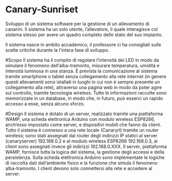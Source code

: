 # Canary-Sunriset
Sviluppo di un sistema software per la gestione di un allevamento di canarini. Il sistema ha un solo utente, l’allevatore, il quale interagisce col sistema stesso per avere un quadro completo dello stato del suo impianto.

Il sistema nasce in ambito accademico, il professore ci ha consigliati sulle scelte critiche durante la l'intera fase di sviluppo.

#Scopo
Il sistema ha il compito di regolare l’intensità dei LED in modo da simulare il fenomeno dell’alba-tramonto, misurare temperatura, umidità e intensità luminosa in una stanza. È prevista la comunicazione al sistema tramite smartphone o tablet senza collegamento alla rete internet (in genere questi allevamenti sono istallati in luoghi in cui non è sempre presente un collegamento alla rete), attraverso una pagina web in modo da poter agire sul controllo, tramite tecnologia wireless. Tutte le informazioni raccolte sono memorizzate in un database, in modo che, in futuro, può esserci un rapido accesso a esse, senza alcuno sforzo.

#Design
Il sistema è dotato di un server, realizzato tramite una piattaforma WAMP, una scheda elettronica Arduino con modulo wireless ESP8266, anch’esso impostato come server, e dispositivi mobili che fanno da client. Tutto il sistema è connesso a una rete locale (Canaryrl) tramite un router wireless; sono stati assegnati dal router degli indirizzi IP statici al server (canaryserver) 192.168.0.2 e al modulo wireless ESP8266 192.168.0.3, ai client sono assegnati invece gli indirizzi 192.168.0.XXX. 
Il server, piattaforma WAMP, fornisce tutta la logica del sistema, la gestione degli accessi e della persistenza. Sulla scheda elettronica Arduino sono implementate le logiche di raccolta dati dall’ambiente fisico e la funzione che simula il fenomeno alba-tramonto. I client devono solo connettersi alla rete e accedere al server.


